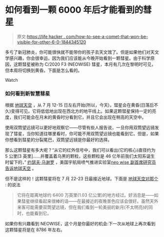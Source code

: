 # 如何看到一颗 6000 年后才能看到的彗星

> 原文:[https://life hacker . com/how-to-see-a-comet-that-won-be-visible-for-other-6-0-1844345120](https://lifehacker.com/how-to-see-a-comet-that-wont-be-visible-for-another-6-0-1844345120)

多亏了新冠肺炎，你可能很快就不能带你的孩子去天文馆了。但是如果他们对天文学感兴趣，你会很幸运，因为我们应该能从今晚开始看到一颗彗星。由于科学原因，这颗彗星被称为 C/2020 F3 (NEOWISE) 彗星，本月有几次在黎明时可见，但本周将切换到黄昏。下面是怎么看的。

Watch

### 如何看到新智慧彗星

根据 [地球天空](https://earthsky.org/space/how-to-see-comet-c2020-f3-neowise) ，从 7 月 12-15 日左右开始(所以，今天)，彗星会在黄昏(日落后不久)变得可见。它将低低地出现在西北方的地平线上。如果这颗彗星保持一定的亮度，我们可能会在月末的黄昏时分看到它，并且它会出现在稍高的天空中。

使用双筒望远镜可以更好地观察它——尽管有些人报告说，一旦你用双筒望远镜发现了彗星，当你知道往哪里看时，你可能不用双筒望远镜也能看到它。但是，如果你想看到彗星的分裂尾巴，双筒望远镜是你最好的选择。

那么这颗彗星有多大呢？“从它的红外信号中，我们可以看出(它的核心)直径约为 5 公里[3 英里]……并覆盖着乌黑的颗粒，这些颗粒是 46 亿年前我们太阳系诞生时留下的，” [约瑟夫·马谢罗](https://science.jpl.nasa.gov/people/Masiero/) ，美国宇航局喷气推进实验室[neo wise 副首席研究员告诉地球天空](https://earthsky.org/space/how-to-see-comet-c2020-f3-neowise) 。

但不是这样的！这颗彗星将在 7 月 22-23 日最接近地球。下面是 [地球天空对那个](https://earthsky.org/space/how-to-see-comet-c2020-f3-neowise) :
的说法

> 它将在距离地球约 6400 万英里(1.03 亿公里)的地方经过。好消息是——如果彗星继续看起来很棒的话——在最接近的夜晚景色应该会很好。虽然天外来客可能需要双筒望远镜，但在我们看到一轮美丽的新月(不太明亮)的同时，也能看到它。

如果你有兴趣看到 NEOWISE，这个月是你最好的机会:下一次从地球上再次看到这颗彗星将是在 8786 年左右。